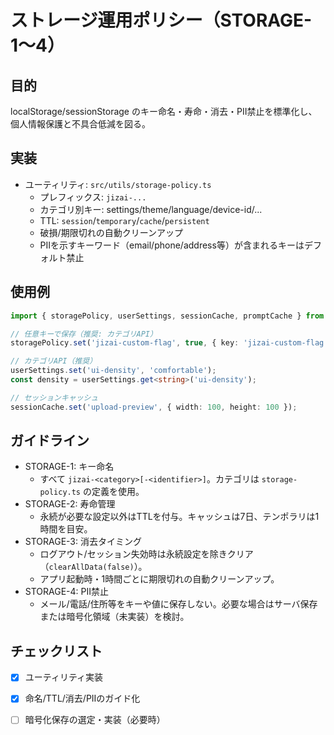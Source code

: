 # ストレージ運用ポリシー（STORAGE-1〜4）

## 目的
localStorage/sessionStorage のキー命名・寿命・消去・PII禁止を標準化し、個人情報保護と不具合低減を図る。

## 実装
- ユーティリティ: `src/utils/storage-policy.ts`
  - プレフィックス: `jizai-...`
  - カテゴリ別キー: settings/theme/language/device-id/...
  - TTL: `session`/`temporary`/`cache`/`persistent`
  - 破損/期限切れの自動クリーンアップ
  - PIIを示すキーワード（email/phone/address等）が含まれるキーはデフォルト禁止

## 使用例
```ts
import { storagePolicy, userSettings, sessionCache, promptCache } from '../utils/storage-policy';

// 任意キーで保存（推奨: カテゴリAPI）
storagePolicy.set('jizai-custom-flag', true, { key: 'jizai-custom-flag', type: 'localStorage', ttl: 3600_000 });

// カテゴリAPI（推奨）
userSettings.set('ui-density', 'comfortable');
const density = userSettings.get<string>('ui-density');

// セッションキャッシュ
sessionCache.set('upload-preview', { width: 100, height: 100 });
```

## ガイドライン
- STORAGE-1: キー命名
  - すべて `jizai-<category>[-<identifier>]`。カテゴリは `storage-policy.ts` の定義を使用。
- STORAGE-2: 寿命管理
  - 永続が必要な設定以外はTTLを付与。キャッシュは7日、テンポラリは1時間を目安。
- STORAGE-3: 消去タイミング
  - ログアウト/セッション失効時は永続設定を除きクリア（`clearAllData(false)`）。
  - アプリ起動時・1時間ごとに期限切れの自動クリーンアップ。
- STORAGE-4: PII禁止
  - メール/電話/住所等をキーや値に保存しない。必要な場合はサーバ保存または暗号化領域（未実装）を検討。

## チェックリスト
- [x] ユーティリティ実装
- [x] 命名/TTL/消去/PIIのガイド化
- [ ] 暗号化保存の選定・実装（必要時）

